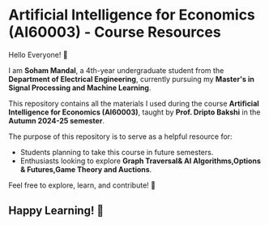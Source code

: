 # Artificial Intelligence for Economics (AI60003) - Course Resources

Hello Everyone! 👋  

I am **Soham Mandal**, a 4th-year undergraduate student from the **Department of Electrical Engineering**, currently pursuing my **Master's in Signal Processing and Machine Learning**.  

This repository contains all the materials I used during the course **Artificial Intelligence for Economics (AI60003)**, taught by **Prof. Dripto Bakshi** in the **Autumn 2024-25 semester**.  

The purpose of this repository is to serve as a helpful resource for:  
- Students planning to take this course in future semesters.  
- Enthusiasts looking to explore **Graph Traversal& AI Algorithms,Options & Futures,Game Theory and Auctions**.  

Feel free to explore, learn, and contribute! 🚀  

## Happy Learning! 🎉  